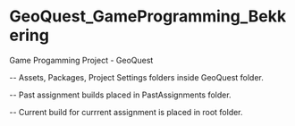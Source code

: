 # GeoQuest_GameProgramming_Bekkering
 Game Progamming Project - GeoQuest

 -- Assets, Packages, Project Settings folders inside GeoQuest folder.

 -- Past assignment builds placed in PastAssignments folder. 

 -- Current build for currrent assignment is placed in root folder.  
